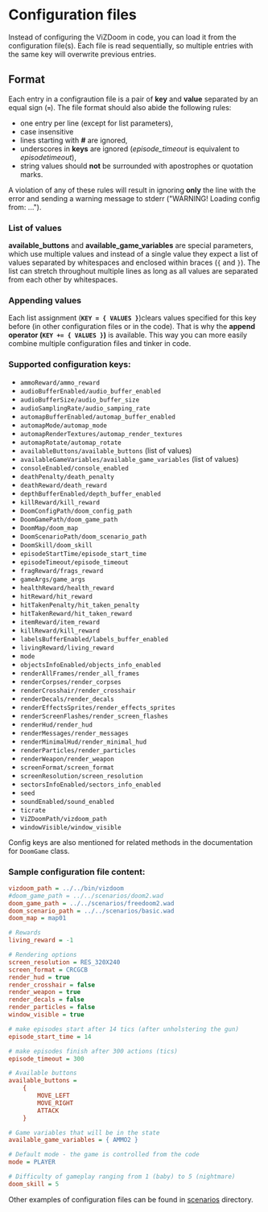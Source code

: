 # Configuration files

Instead of configuring the ViZDoom in code, you can load it from the configuration file(s). Each file is read sequentially, so multiple entries with the same key will overwrite previous entries.

## Format
Each entry in a configraution file is a pair of **key** and **value** separated by an equal sign (**`=`**). The file format should also abide the following rules:

* one entry per line (except for list parameters),
* case insensitive
* lines starting with **#** are ignored,
* underscores in **keys** are ignored (*episode_timeout* is equivalent to *episodetimeout*),
* string values should **not** be surrounded with apostrophes or quotation marks.

A violation of any of these rules will result in ignoring **only** the line with the error and sending a warning message to stderr ("WARNING! Loading config from: ...").

### List of values
**available_buttons** and **available_game_variables** are special parameters, which use multiple values and instead of a single value they expect a list of values separated by whitespaces and enclosed within braces (`{` and `}`). The list can stretch throughout multiple lines as long as all values are separated from each other by whitespaces.

### Appending values
Each list assignment (**`KEY = { VALUES }`**)clears values specified for this key before (in other configuration files or in the code). That is why the **append operator (`KEY += { VALUES }`)** is available. This way you can more easily combine multiple configuration files and tinker in code.

### Supported configuration keys:
* `ammoReward/ammo_reward`
* `audioBufferEnabled/audio_buffer_enabled`
* `audioBufferSize/audio_buffer_size`
* `audioSamplingRate/audio_samping_rate`
* `automapBufferEnabled/automap_buffer_enabled`
* `automapMode/automap_mode`
* `automapRenderTextures/automap_render_textures`
* `automapRotate/automap_rotate`
* `availableButtons/available_buttons` (list of values)
* `availableGameVariables/available_game_variables` (list of values)
* `consoleEnabled/console_enabled`
* `deathPenalty/death_penalty`
* `deathReward/death_reward`
* `depthBufferEnabled/depth_buffer_enabled`
* `killReward/kill_reward`
* `DoomConfigPath/doom_config_path`
* `DoomGamePath/doom_game_path`
* `DoomMap/doom_map`
* `DoomScenarioPath/doom_scenario_path`
* `DoomSkill/doom_skill`
* `episodeStartTime/episode_start_time`
* `episodeTimeout/episode_timeout`
* `fragReward/frags_reward`
* `gameArgs/game_args`
* `healthReward/health_reward`
* `hitReward/hit_reward`
* `hitTakenPenalty/hit_taken_penalty`
* `hitTakenReward/hit_taken_reward`
* `itemReward/item_reward`
* `killReward/kill_reward`
* `labelsBufferEnabled/labels_buffer_enabled`
* `livingReward/living_reward`
* `mode`
* `objectsInfoEnabled/objects_info_enabled`
* `renderAllFrames/render_all_frames`
* `renderCorpses/render_corpses`
* `renderCrosshair/render_crosshair`
* `renderDecals/render_decals`
* `renderEffectsSprites/render_effects_sprites`
* `renderScreenFlashes/render_screen_flashes`
* `renderHud/render_hud`
* `renderMessages/render_messages`
* `renderMinimalHud/render_minimal_hud`
* `renderParticles/render_particles`
* `renderWeapon/render_weapon`
* `screenFormat/screen_format`
* `screenResolution/screen_resolution`
* `sectorsInfoEnabled/sectors_info_enabled`
* `seed`
* `soundEnabled/sound_enabled`
* `ticrate`
* `ViZDoomPath/vizdoom_path`
* `windowVisible/window_visible`

Config keys are also mentioned for related methods in the documentation for `DoomGame` class.


### Sample configuration file content:

```ini
vizdoom_path = ../../bin/vizdoom
#doom_game_path = ../../scenarios/doom2.wad
doom_game_path = ../../scenarios/freedoom2.wad
doom_scenario_path = ../../scenarios/basic.wad
doom_map = map01

# Rewards
living_reward = -1

# Rendering options
screen_resolution = RES_320X240
screen_format = CRCGCB
render_hud = true
render_crosshair = false
render_weapon = true
render_decals = false
render_particles = false
window_visible = true

# make episodes start after 14 tics (after unholstering the gun)
episode_start_time = 14

# make episodes finish after 300 actions (tics)
episode_timeout = 300

# Available buttons
available_buttons =
    {
        MOVE_LEFT
        MOVE_RIGHT
        ATTACK
    }

# Game variables that will be in the state
available_game_variables = { AMMO2 }

# Default mode - the game is controlled from the code
mode = PLAYER

# Difficulty of gameplay ranging from 1 (baby) to 5 (nightmare)
doom_skill = 5
```

Other examples of configuration files can be found in [scenarios](https://github.com/Farama-Foundation/ViZDoom/tree/master/scenarios) directory.
